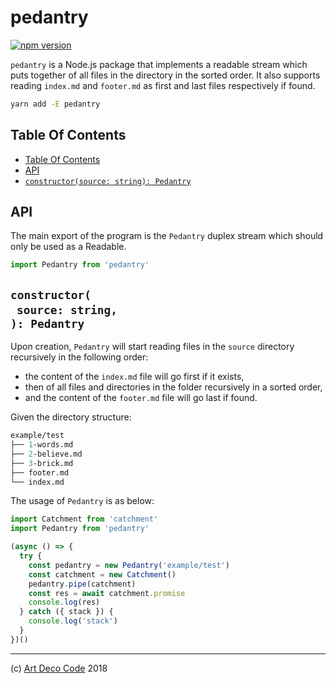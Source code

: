 # pedantry

[![npm version](https://badge.fury.io/js/pedantry.svg)](https://npmjs.org/package/pedantry)

`pedantry` is a Node.js package that implements a readable stream which puts together of all files in the directory in the sorted order. It also supports reading `index.md` and `footer.md` as first and last files respectively if found.

```sh
yarn add -E pedantry
```

## Table Of Contents

- [Table Of Contents](#table-of-contents)
- [API](#api)
- [`constructor(source: string): Pedantry`](#constructorsource-string-pedantry)

## API

The main export of the program is the `Pedantry` duplex stream which should only be used as a Readable.

```js
import Pedantry from 'pedantry'
```

## `constructor(`<br/>&nbsp;&nbsp;`source: string,`<br/>`): Pedantry`

Upon creation, `Pedantry` will start reading files in the `source` directory recursively in the following order:

- the content of the `index.md` file will go first if it exists,
- then of all files and directories in the folder recursively in a sorted order,
- and the content of the `footer.md` file will go last if found.

Given the directory structure:

```fs
example/test
├── 1-words.md
├── 2-believe.md
├── 3-brick.md
├── footer.md
└── index.md
```

The usage of `Pedantry` is as below:

```javascript
import Catchment from 'catchment'
import Pedantry from 'pedantry'

(async () => {
  try {
    const pedantry = new Pedantry('example/test')
    const catchment = new Catchment()
    pedantry.pipe(catchment)
    const res = await catchment.promise
    console.log(res)
  } catch ({ stack }) {
    console.log('stack')
  }
})()
```

---

(c) [Art Deco Code][1] 2018

[1]: https://artdeco.bz
